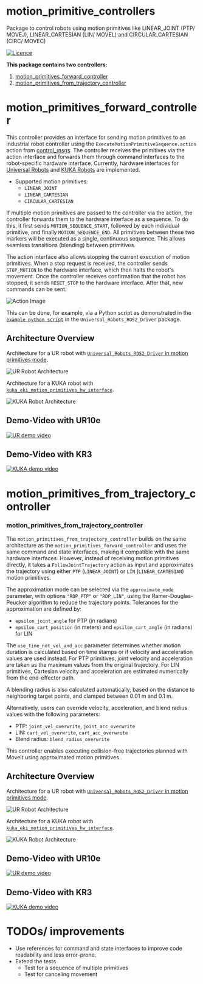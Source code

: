 motion_primitive_controllers
==========================================

Package to control robots using motion primitives like LINEAR_JOINT (PTP/ MOVEJ), LINEAR_CARTESIAN (LIN/ MOVEL) and CIRCULAR_CARTESIAN (CIRC/ MOVEC)

[![Licence](https://img.shields.io/badge/License-Apache-2.0-blue.svg)](https://opensource.org/licenses/Apache-2.0)

**This package contains two controllers:**
1. [motion_primitives_forward_controller](#moprim_forward_controller)
2. [motion_primitives_from_trajectory_controller](#moprim_from_traj_controller)

<a name="moprim_forward_controller"/>

# motion_primitives_forward_controller
This controller provides an interface for sending motion primitives to an industrial robot controller using the `ExecuteMotionPrimitiveSequence.action` action from [control_msgs](https://github.com/ros-controls/control_msgs/blob/motion_primitives/control_msgs/action/ExecuteMotionPrimitiveSequence.action). The controller receives the primitives via the action interface and forwards them through command interfaces to the robot-specific hardware interface. Currently, hardware interfaces for [Universal Robots](https://github.com/UniversalRobots/Universal_Robots_ROS2_Driver) and [KUKA Robots](https://github.com/b-robotized-forks/kuka_experimental/tree/motion_primitive_kuka_driver) are implemented.

- Supported motion primitives:
  - `LINEAR_JOINT`
  - `LINEAR_CARTESIAN`
  - `CIRCULAR_CARTESIAN`

If multiple motion primitives are passed to the controller via the action, the controller forwards them to the hardware interface as a sequence. To do this, it first sends `MOTION_SEQUENCE_START`, followed by each individual primitive, and finally `MOTION_SEQUENCE_END`. All primitives between these two markers will be executed as a single, continuous sequence. This allows seamless transitions (blending) between primitives.

The action interface also allows stopping the current execution of motion primitives. When a stop request is received, the controller sends `STOP_MOTION` to the hardware interface, which then halts the robot's movement. Once the controller receives confirmation that the robot has stopped, it sends `RESET_STOP` to the hardware interface. After that, new commands can be sent.

![Action Image](doc/Moprim_Controller_ExecuteMotion_Action.drawio.png)

This can be done, for example, via a Python script as demonstrated in the [`example python script`](https://github.com/UniversalRobots/Universal_Robots_ROS2_Driver/blob/main/ur_robot_driver/examples/send_dummy_motion_primitives_hka_ur10e.py) in the `Universal_Robots_ROS2_Driver` package.

## Architecture Overview
Architecture for a UR robot with [`Universal_Robots_ROS2_Driver` in motion primitives mode](https://github.com/UniversalRobots/Universal_Robots_ROS2_Driver).

![UR Robot Architecture](doc/ros2_control_motion_primitives_ur_integrated.drawio.png)

Architecture for a KUKA robot with [`kuka_eki_motion_primitives_hw_interface`](https://github.com/b-robotized-forks/kuka_experimental/tree/motion_primitive_kuka_driver/kuka_eki_motion_primitives_hw_interface).

![KUKA Robot Architecture](doc/ros2_control_motion_primitives_kuka.drawio.png)

## Demo-Video with UR10e
[![UR demo video](doc/moprim_forward_controller_ur_demo_thumbnail.png)](https://youtu.be/SKz6LFvJmhQ)

## Demo-Video with KR3
[![KUKA demo video](doc/moprim_forward_controller_kuka_demo_thumbnail.png)](https://youtu.be/_BWCO36j9bg)

<a name="moprim_from_traj_controller"/>

# motion_primitives_from_trajectory_controller

### motion_primitives_from_trajectory_controller

The `motion_primitives_from_trajectory_controller` builds on the same architecture as the `motion_primitives_forward_controller` and uses the same command and state interfaces, making it compatible with the same hardware interfaces. However, instead of receiving motion primitives directly, it takes a `FollowJointTrajectory` action as input and approximates the trajectory using either `PTP` (`LINEAR_JOINT`) or `LIN` (`LINEAR_CARTESIAN`) motion primitives.

The approximation mode can be selected via the `approximate_mode` parameter, with options `"RDP_PTP"` or `"RDP_LIN"`, using the Ramer-Douglas-Peucker algorithm to reduce the trajectory points. Tolerances for the approximation are defined by:
- `epsilon_joint_angle` for PTP (in radians)
- `epsilon_cart_position` (in meters) and `epsilon_cart_angle` (in radians) for LIN

The `use_time_not_vel_and_acc` parameter determines whether motion duration is calculated based on time stamps or if velocity and acceleration values are used instead. For PTP primitives, joint velocity and acceleration are taken as the maximum values from the original trajectory. For LIN primitives, Cartesian velocity and acceleration are estimated numerically from the end-effector path.

A blending radius is also calculated automatically, based on the distance to neighboring target points, and clamped between 0.01 m and 0.1 m.

Alternatively, users can override velocity, acceleration, and blend radius values with the following parameters:
- PTP: `joint_vel_overwrite`, `joint_acc_overwrite`
- LIN: `cart_vel_overwrite`, `cart_acc_overwrite`
- Blend radius: `blend_radius_overwrite`

This controller enables executing collision-free trajectories planned with MoveIt using approximated motion primitives.

## Architecture Overview
Architecture for a UR robot with [`Universal_Robots_ROS2_Driver` in motion primitives mode](https://github.com/UniversalRobots/Universal_Robots_ROS2_Driver).

![UR Robot Architecture](doc/ros2_control_motion_primitives_from_traj_ur.drawio.png)

Architecture for a KUKA robot with [`kuka_eki_motion_primitives_hw_interface`](https://github.com/b-robotized-forks/kuka_experimental/tree/motion_primitive_kuka_driver/kuka_eki_motion_primitives_hw_interface).

![KUKA Robot Architecture](doc/ros2_control_motion_primitives_from_traj_kuka.drawio.png)

## Demo-Video with UR10e
[![UR demo video](doc/moprim_from_traj_controller_ur_demo_thumbnail.png)](https://youtu.be/nsG4sW8BfLI)


## Demo-Video with KR3
[![KUKA demo video](doc/moprim_from_traj_controller_kuka_demo_thumbnail.png)](https://youtu.be/zaRkU-whyPM)


# TODOs/ improvements
- Use references for command and state interfaces to improve code readability and less error-prone.
- Extend the tests
   - Test for a sequence of multiple primitives
   - Test for canceling movement
